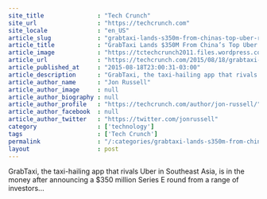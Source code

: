 ```yaml
---
site_title               : "Tech Crunch"
site_url                 : "https://techcrunch.com"
site_locale              : "en_US"
article_slug             : "grabtaxi-lands-s350m-from-chinas-top-uber-rival-didi-kuaidi-and-others"
article_title            : "GrabTaxi Lands $350M From China’s Top Uber Rival Didi Kuaidi And Others"
article_image            : "https://tctechcrunch2011.files.wordpress.com/2014/12/passengerapp-01.jpg?w=764&h=400&crop=1"
article_url              : "https://techcrunch.com/2015/08/18/grabtaxi-lands-350m-new-backers-include-chinas-top-uber-rival-didi-kuaidi/"
article_published_at     : "2015-08-18T23:00:31-03:00"
article_description      : "GrabTaxi, the taxi-hailing app that rivals Uber in Southeast Asia, is in the money after announcing a $350 million Series E round from a range of investors..."
article_author_name      : "Jon Russell"
article_author_image     : null
article_author_biography : null
article_author_profile   : "https://techcrunch.com/author/jon-russell/"
article_author_facebook  : null
article_author_twitter   : "https://twitter.com/jonrussell"
category                 : ['technology']
tags                     : ['Tech Crunch']
permalink                : "/:categories/grabtaxi-lands-s350m-from-chinas-top-uber-rival-didi-kuaidi-and-others/"
layout                   : post
---
```


GrabTaxi, the taxi-hailing app that rivals Uber in Southeast Asia, is in the money after announcing a $350 million Series E round from a range of investors...
